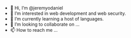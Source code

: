 - 👋 Hi, I’m @jeremyodaniel
- 👀 I’m interested in web development and web security.
- 🌱 I’m currently learning a host of languages.
- 💞️ I’m looking to collaborate on ...
- 📫 How to reach me ...

<!---
jeremyodaniel/jeremyodaniel is a ✨ special ✨ repository because its `README.md` (this file) appears on your GitHub profile.
You can click the Preview link to take a look at your changes.
--->
